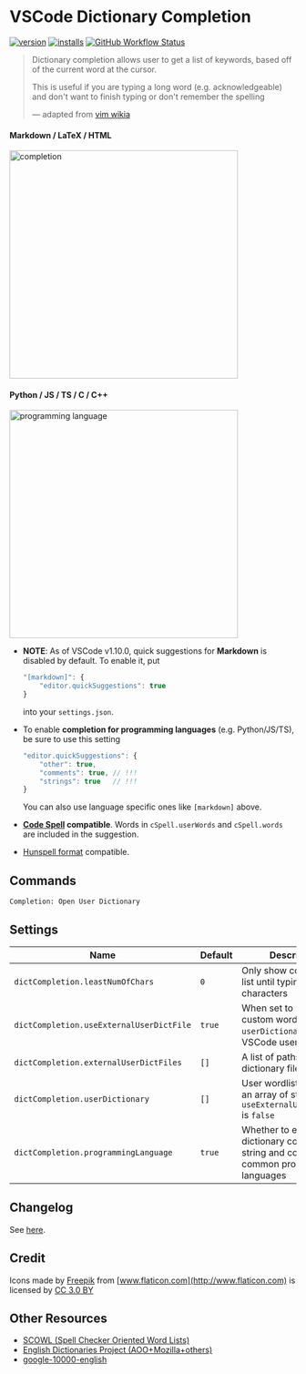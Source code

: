 # VSCode Dictionary Completion

[![version](https://img.shields.io/vscode-marketplace/v/yzhang.dictionary-completion.svg?style=flat-square&label=vscode%20marketplace)](https://marketplace.visualstudio.com/items?itemName=yzhang.dictionary-completion)
[![installs](https://img.shields.io/vscode-marketplace/i/yzhang.dictionary-completion.svg?style=flat-square)](https://marketplace.visualstudio.com/items?itemName=yzhang.dictionary-completion)
[![GitHub Workflow Status](https://img.shields.io/github/actions/workflow/status/yzhang-gh/vscode-dic-completion/main.yml?branch=master&style=flat-square)](https://github.com/yzhang-gh/vscode-dic-completion/actions/workflows/main.yml)

> Dictionary completion allows user to get a list of keywords, based off of the current word at the cursor.
>
> This is useful if you are typing a long word (e.g. acknowledgeable) and don't want to finish typing or don't remember the spelling
>
> — adapted from [vim wikia](http://vim.wikia.com/wiki/Dictionary_completions)

#### Markdown / LaTeX / HTML

<img src="images/completion.png" alt="completion" width="401px">

#### Python / JS / TS / C / C++

<img src="images/pl.png" alt="programming language" width="401px">

- **NOTE**: As of VSCode v1.10.0, quick suggestions for **Markdown** is disabled by default. To enable it, put
  ```js
  "[markdown]": {
      "editor.quickSuggestions": true
  }
  ```
  into your `settings.json`.

- To enable **completion for programming languages** (e.g. Python/JS/TS), be sure to use this setting
  ```js
  "editor.quickSuggestions": {
      "other": true,
      "comments": true, // !!!
      "strings": true   // !!!
  }
  ```
  You can also use language specific ones like `[markdown]` above.

- **[Code Spell](https://marketplace.visualstudio.com/items?itemName=streetsidesoftware.code-spell-checker) compatible**. Words in `cSpell.userWords` and `cSpell.words` are included in the suggestion.

- [Hunspell format](http://manpages.ubuntu.com/manpages/cosmic/man5/hunspell.5.html) compatible.

## Commands

`Completion: Open User Dictionary`

## Settings

| Name                                     | Default | Description                                                                                   |
| ---------------------------------------- | ------- | --------------------------------------------------------------------------------------------- |
| `dictCompletion.leastNumOfChars`         | `0`     | Only show completion list until typing N characters                                           |
| `dictCompletion.useExternalUserDictFile` | `true`  | When set to `false`, load custom words from `userDictionary` in the VSCode user settings      |
| `dictCompletion.externalUserDictFiles`   | `[]`    | A list of paths to dictionary files                                                           |
| `dictCompletion.userDictionary`          | `[]`    | User wordlist (should be an array of string) if `useExternalUserDictFile` is `false`          |
| `dictCompletion.programmingLanguage`     | `true`  | Whether to enable dictionary completion in string and comment of common programming languages |

## Changelog

See [here](CHANGELOG.md).

## Credit

Icons made by [Freepik](http://www.freepik.com) from [www.flaticon.com](http://www.flaticon.com) is licensed by [CC 3.0 BY](http://creativecommons.org/licenses/by/3.0/)

## Other Resources

- [SCOWL (Spell Checker Oriented Word Lists)](http://wordlist.aspell.net/)
- [English Dictionaries Project (AOO+Mozilla+others)](https://github.com/marcoagpinto/aoo-mozilla-en-dict)
- [google-10000-english](https://github.com/first20hours/google-10000-english)

